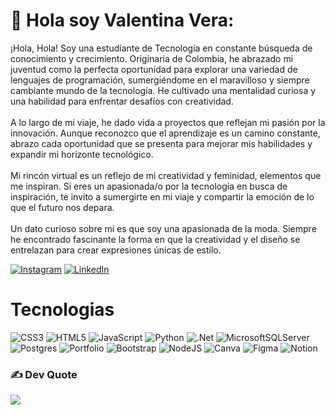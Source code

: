 # 💫 Hola soy Valentina Vera:
¡Hola, Hola! Soy una estudiante de Tecnología en constante búsqueda de conocimiento y crecimiento. Originaria de Colombia, he abrazado mi juventud como la perfecta oportunidad para explorar  una variedad de lenguajes de programación, sumergiéndome en el maravilloso y siempre cambiante mundo de la tecnología. He cultivado una mentalidad curiosa y una habilidad para enfrentar desafíos con creatividad.<br><br>A lo largo de mi viaje, he dado vida a proyectos que reflejan mi pasión por la innovación. Aunque reconozco que el aprendizaje es un camino constante, abrazo cada oportunidad que se presenta para mejorar mis habilidades y expandir mi horizonte tecnológico.<br><br>Mi rincón virtual es un reflejo de mi creatividad y feminidad, elementos que me inspiran. Si eres un apasionada/o por la tecnología en busca de inspiración, te invito a sumergirte en mi viaje y compartir la emoción de lo que el futuro nos depara.<br><br>Un dato curioso sobre mí es que soy una apasionada de la moda. Siempre he encontrado fascinante la forma en que la creatividad y el diseño se entrelazan para crear expresiones únicas de estilo.

[![Instagram](https://img.shields.io/badge/Instagram-%23E4405F.svg?logo=Instagram&logoColor=white)](https://instagram.com/valentinave.ra) [![LinkedIn](https://img.shields.io/badge/LinkedIn-%230077B5.svg?logo=linkedin&logoColor=white)](https://linkedin.com/in/https://www.linkedin.com/in/valentina-vera-vergara/) 

# Tecnologias
![CSS3](https://img.shields.io/badge/css3-%231572B6.svg?style=for-the-badge&logo=css3&logoColor=white) ![HTML5](https://img.shields.io/badge/html5-%23E34F26.svg?style=for-the-badge&logo=html5&logoColor=white) ![JavaScript](https://img.shields.io/badge/javascript-%23323330.svg?style=for-the-badge&logo=javascript&logoColor=%23F7DF1E) ![Python](https://img.shields.io/badge/python-3670A0?style=for-the-badge&logo=python&logoColor=ffdd54) ![.Net](https://img.shields.io/badge/.NET-5C2D91?style=for-the-badge&logo=.net&logoColor=white) ![MicrosoftSQLServer](https://img.shields.io/badge/Microsoft%20SQL%20Sever-CC2927?style=for-the-badge&logo=microsoft%20sql%20server&logoColor=white) ![Postgres](https://img.shields.io/badge/postgres-%23316192.svg?style=for-the-badge&logo=postgresql&logoColor=white) ![Portfolio](https://img.shields.io/badge/Portfolio-%23000000.svg?style=for-the-badge&logo=firefox&logoColor=#FF7139) ![Bootstrap](https://img.shields.io/badge/bootstrap-%23563D7C.svg?style=for-the-badge&logo=bootstrap&logoColor=white) ![NodeJS](https://img.shields.io/badge/node.js-6DA55F?style=for-the-badge&logo=node.js&logoColor=white) ![Canva](https://img.shields.io/badge/Canva-%2300C4CC.svg?style=for-the-badge&logo=Canva&logoColor=white) 	![Figma](https://img.shields.io/badge/figma-%23F24E1E.svg?style=for-the-badge&logo=figma&logoColor=white) ![Notion](https://img.shields.io/badge/Notion-%23000000.svg?style=for-the-badge&logo=notion&logoColor=white)


### ✍️ Dev Quote
![](https://quotes-github-readme.vercel.app/api?type=vetical&theme=radical)

<!-- Proudly created with GPRM ( https://gprm.itsvg.in ) -->
